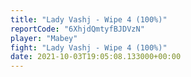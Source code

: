 ```yaml
---
title: "Lady Vashj - Wipe 4 (100%)"
reportCode: "6XhjdQmtyfBJDVzN"
player: "Mabey"
fight: "Lady Vashj - Wipe 4 (100%)"
date: 2021-10-03T19:05:08.133000+00:00
---
```

